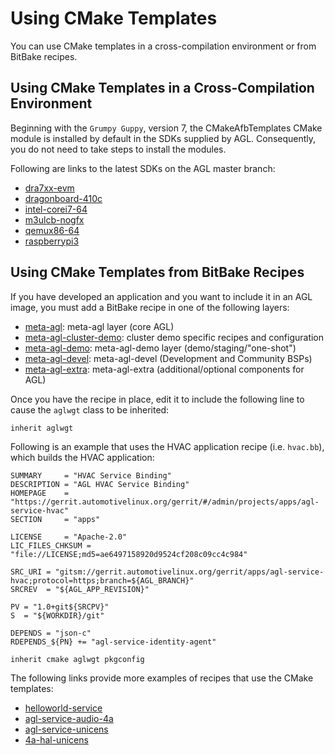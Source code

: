 # Using CMake Templates

You can use CMake templates in a cross-compilation environment
or from BitBake recipes.

## Using CMake Templates in a Cross-Compilation Environment

Beginning with the `Grumpy Guppy`, version 7, the CMakeAfbTemplates CMake module
is installed by default in the SDKs supplied by AGL.
Consequently, you do not need to take steps to install the modules.

Following are links to the latest SDKs on the AGL master branch:

* [dra7xx-evm](https://download.automotivelinux.org/AGL/snapshots/master/latest/dra7xx-evm/deploy/sdk/)
* [dragonboard-410c](https://download.automotivelinux.org/AGL/snapshots/master/latest/dragonboard-410c/deploy/sdk/)
* [intel-corei7-64](https://download.automotivelinux.org/AGL/snapshots/master/latest/intel-corei7-64/deploy/sdk/)
* [m3ulcb-nogfx](https://download.automotivelinux.org/AGL/snapshots/master/latest/m3ulcb-nogfx/deploy/sdk/)
* [qemux86-64](https://download.automotivelinux.org/AGL/snapshots/master/latest/qemux86-64/deploy/sdk/)
* [raspberrypi3](https://download.automotivelinux.org/AGL/snapshots/master/latest/raspberrypi3/deploy/sdk/)

## Using CMake Templates from BitBake Recipes

If you have developed an application and you want to include it in an AGL image,
you must add a BitBake recipe in one of the following layers:

* [meta-agl](https://gerrit.automotivelinux.org/gerrit/#/admin/projects/AGL/meta-agl):
 meta-agl layer (core AGL)
* [meta-agl-cluster-demo](https://gerrit.automotivelinux.org/gerrit/#/admin/projects/AGL/meta-agl-cluster-demo):
 cluster demo specific recipes and configuration
* [meta-agl-demo](https://gerrit.automotivelinux.org/gerrit/#/admin/projects/AGL/meta-agl-demo):
 meta-agl-demo layer (demo/staging/"one-shot")
* [meta-agl-devel](https://gerrit.automotivelinux.org/gerrit/#/admin/projects/AGL/meta-agl-devel):
 meta-agl-devel (Development and Community BSPs)
* [meta-agl-extra](https://gerrit.automotivelinux.org/gerrit/#/admin/projects/AGL/meta-agl-extra):
 meta-agl-extra (additional/optional components for AGL)

Once you have the recipe in place, edit it to include the following
line to cause the `aglwgt` class to be inherited:

```bb
inherit aglwgt
```

Following is an example that uses the HVAC application recipe (i.e. `hvac.bb`), which
builds the HVAC application:

```bb
SUMMARY     = "HVAC Service Binding"
DESCRIPTION = "AGL HVAC Service Binding"
HOMEPAGE    = "https://gerrit.automotivelinux.org/gerrit/#/admin/projects/apps/agl-service-hvac"
SECTION     = "apps"

LICENSE     = "Apache-2.0"
LIC_FILES_CHKSUM = "file://LICENSE;md5=ae6497158920d9524cf208c09cc4c984"

SRC_URI = "gitsm://gerrit.automotivelinux.org/gerrit/apps/agl-service-hvac;protocol=https;branch=${AGL_BRANCH}"
SRCREV  = "${AGL_APP_REVISION}"

PV = "1.0+git${SRCPV}"
S  = "${WORKDIR}/git"

DEPENDS = "json-c"
RDEPENDS_${PN} += "agl-service-identity-agent"

inherit cmake aglwgt pkgconfig
```

The following links provide more examples of recipes that use the
CMake templates:

* [helloworld-service](https://github.com/iotbzh/helloworld-service)
* [agl-service-audio-4a](https://gerrit.automotivelinux.org/gerrit/#/admin/projects/apps/agl-service-audio-4a)
* [agl-service-unicens](https://gerrit.automotivelinux.org/gerrit/#/admin/projects/apps/agl-service-unicens)
* [4a-hal-unicens](https://gerrit.automotivelinux.org/gerrit/#/admin/projects/src/4a-hal-unicens)
